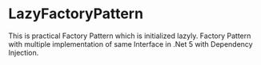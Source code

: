 # LazyFactoryPattern
This is practical Factory Pattern which is initialized lazyly. 
Factory Pattern with multiple implementation of same Interface in .Net 5 with Dependency Injection.
